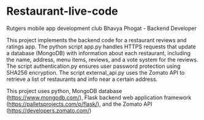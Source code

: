 # Restaurant-live-code
Rutgers mobile app development club
Bhavya Phogat - Backend Developer

This project implements the backend code for a restaurant reviews and ratings app.
The python script app.py handles HTTPS requests that update a database (MongoDB) with information about each restaurant, including the name, address, menu items, reviews, and a vote system for the reviews.
The script authentication.py ensures user password protection using SHA256 encryption.
The script external_api.py uses the Zomato API to retrieve a list of restaurants and info near a certain address.

This project uses python, MongoDB database (https://www.mongodb.com/), Flask backend web application framework (https://palletsprojects.com/p/flask/), and the Zomato API (https://developers.zomato.com/)
